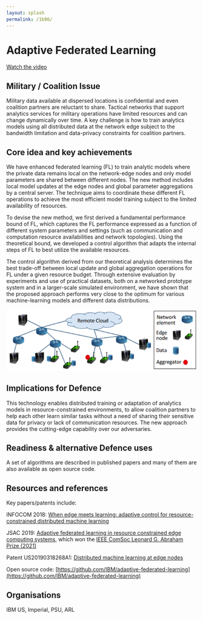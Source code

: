 ```yaml
---
layout: splash
permalink: /1b06/
---
```


# Adaptive Federated Learning

[Watch the video](https://ibm.box.com/s/r6ykktlcc8xkk0b8hv1blevtb0jwjlnt)

## Military / Coalition Issue
Military data available at dispersed locations is confidential and even coalition partners are reluctant to share. Tactical networks that support analytics services for military operations have limited resources and can change dynamically over time. A key challenge is how to train analytics models using all distributed data at the network edge subject to the bandwidth limitation and data-privacy constraints for coalition partners. 

## Core idea and key achievements
We have enhanced federated learning (FL) to train analytic models where the private data remains local on the network-edge nodes and only model parameters are shared between different nodes. The new method includes local model updates at the edge nodes and global parameter aggregations by a central server. The technique aims to coordinate these different FL operations to achieve the most efficient model training subject to the limited availability of resources.

To devise the new method, we first derived a fundamental performance bound of FL, which captures the FL performance expressed as a function of different system parameters and settings (such as communication and computation resource availabilities and network topologies). Using the theoretical bound, we developed a control algorithm that adapts the internal steps of FL to best utilize the available resources. 

The control algorithm derived from our theoretical analysis determines the best trade-off between local update and global aggregation operations for FL under a given resource budget. Through extensive evaluation by experiments and use of practical datasets, both on a networked prototype system and in a larger-scale simulated environment, we have shown that the proposed approach performs very close to the optimum for various machine-learning models and different data distributions.

![image info](/dais/achievements/images/1b06-fig1.png)

## Implications for Defence
This technology enables distributed training or adaptation of analytics models in resource-constrained environments, to allow coalition partners to help each other learn similar tasks without a need of sharing their sensitive data for privacy or lack of communication resources. The new approach provides the cutting-edge capability over our adversaries.

## Readiness & alternative Defence uses
A set of algorithms are described in published papers and many of them are also available as open source code.

<!-- ![image info](/dais/achievements/images/1a02_figure1.jpg) -->

## Resources and references
Key papers/patents include:

INFOCOM 2018: [When edge meets learning: adaptive control for resource-constrained distributed machine learning](http://sl.dais-ita.org/science-library/paper/doc-2616)

JSAC 2019: [Adaptive federated learning in resource constrained edge computing systems](http://sl.dais-ita.org/science-library/paper/doc-4083), which won the [IEEE ComSoc Leonard G. Abraham Prize (2021)](https://comsoc.org/about/awards/paper-awards/ieee-communications-society-leonard-g-abraham-prize)

Patent US20190318268A1: [Distributed machine learning at edge nodes](https://patents.google.com/patent/US20190318268A1/) 

Open source code: [https://github.com/IBM/adaptive-federated-learning](https://github.com/IBM/adaptive-federated-learning) 


## Organisations
IBM US, Imperial, PSU, ARL 
